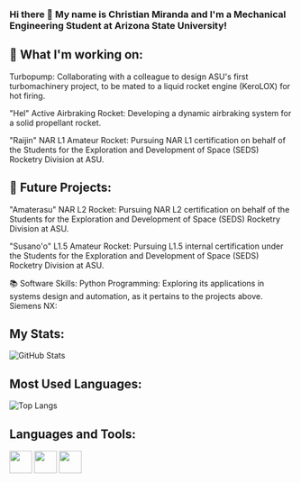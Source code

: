 ### Hi there 👋 My name is Christian Miranda and I'm a Mechanical Engineering Student at Arizona State University!





## 🚀 What I'm working on:
Turbopump: Collaborating with a colleague to design ASU's first turbomachinery project, to be mated to a liquid rocket engine (KeroLOX) for hot firing.

"Hel" Active Airbraking Rocket: Developing a dynamic airbraking system for a solid propellant rocket.

"Raijin" NAR L1 Amateur Rocket: Pursuing NAR L1 certification on behalf of the Students for the Exploration and Development of Space (SEDS) Rocketry Division at ASU.



## 🔭 Future Projects:
"Amaterasu" NAR L2 Rocket: Pursuing NAR L2 certification on behalf of the Students for the Exploration and Development of Space (SEDS) Rocketry Division at ASU.

"Susano'o" L1.5 Amateur Rocket: Pursuing L1.5 internal certification under the Students for the Exploration and Development of Space (SEDS) Rocketry Division at ASU.



📚 Software Skills:
Python Programming: Exploring its applications in systems design and automation, as it pertains to the projects above.
Siemens NX: 



## My Stats:
![GitHub Stats](https://github-readme-stats.vercel.app/api?username=christianmiranda-ai&show_icons=true&theme=dark)



## Most Used Languages:
![Top Langs](https://github-readme-stats.vercel.app/api/top-langs/?username=yourusername&layout=compact&theme=dark)



## Languages and Tools:
<img src="https://cdn.jsdelivr.net/gh/devicons/devicon/icons/html5/html5-original.svg" width="40" height="40"/> 
<img src="https://cdn.jsdelivr.net/gh/devicons/devicon/icons/javascript/javascript-original.svg" width="40" height="40"/>
<img src="https://cdn.jsdelivr.net/gh/devicons/devicon/icons/python/python-original.svg" width="40" height="40"/>















<!--
**christianmiranda-ai/christianmiranda-ai** is a ✨ _special_ ✨ repository because its `README.md` (this file) appears on your GitHub profile.

Here are some ideas to get you started:

- 🔭 I’m currently working on ...
- 🌱 I’m currently learning ...
- 👯 I’m looking to collaborate on ...
- 🤔 I’m looking for help with ...
- 💬 Ask me about ...
- 📫 How to reach me: ...
- 😄 Pronouns: ...
- ⚡ Fun fact: ...
-->
